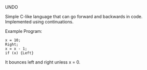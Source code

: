 UNDO


Simple C-like language that can go forward and backwards in code. Implemented using continuations. 

Example Program:

	x = 10;
	Right;	
	x = x - 1;
	if (x) {Left}

It bounces left and right unless x = 0.
